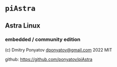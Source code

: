 #  `piAstra`
##  Astra Linux
### embedded / community edition

(c) Dmitry Ponyatov <dponyatov@gmail.com> 2022 MIT

github: https://github.com/ponyatov/piAstra
